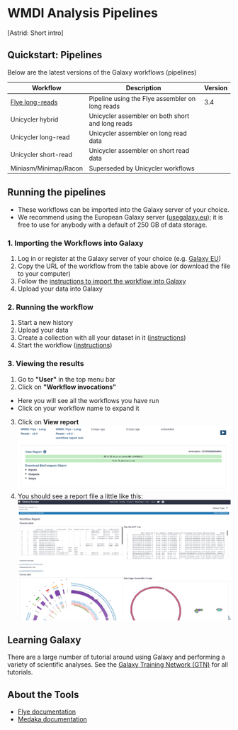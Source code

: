 # WMDI Analysis Pipelines

[Astrid: Short intro]


## Quickstart: Pipelines

Below are the latest versions of the Galaxy workflows (pipelines)


| Workflow                | Description                                      | Version |
|-------------------------|--------------------------------------------------|---------|
| [Flye long-reads](../Flye_longreads_v3.4.ga)         | Pipeline using the Flye assembler on long reads  |  3.4    |
| Unicycler hybrid        | Unicycler assembler on both short and long reads |         |
| Unicycler long-read     | Unicycler assembler on long read data            |         |
| Unicycler short-read    | Unicycler assembler on short read data           |         |
| Miniasm/Minimap/Racon   | Superseded by Unicycler workflows                |         |



## Running the pipelines

- These workflows can be imported into the Galaxy server of your choice.
- We recommend using the European Galaxy server ([usegalaxy.eu](https://usegalaxy.eu)); it is free to use for anybody with a default of 250 GB of data storage.


### 1. Importing the Workflows into Galaxy


1. Log in or register at the Galaxy server of your choice (e.g. [Galaxy EU](https://usegalaxy.eu))
2. Copy the URL of the workflow from the table above (or download the file to your computer)
3. Follow the [instructions to import the workflow into Galaxy](https://training.galaxyproject.org/training-material/faqs/galaxy/workflows_import.html)
4. Upload your data into Galaxy

### 2. Running the workflow

1. Start a new history
2. Upload your data
3. Create a collection with all your dataset in it ([instructions](https://training.galaxyproject.org/training-material/faqs/galaxy/collections_build_list.html))
4. Start the workflow ([instructions](https://training.galaxyproject.org/training-material/faqs/galaxy/workflows_run.html))


### 3. Viewing the results

1. Go to **"User"** in the top menu bar
2. Click on **"Workflow invocations"**
  - Here you will see all the workflows you have run
  - Click on your workflow name to expand it
3. Click on **View report**
  ![screenshot of button to click for workflow report](images/screenshot_workflow_invocations.png)
4. You should see a report file a little like this:
  ![example of a workflow report](images/screenshot_workflow_report.png)


## Learning Galaxy

There are a large number of tutorial around using Galaxy and performing a variety of scientific analyses. See the [Galaxy Training Network (GTN)](https://training.galaxyproject.org) for all tutorials.


## About the Tools

- [Flye documentation](https://github.com/fenderglass/Flye/blob/flye/docs/USAGE.md)
- [Medaka documentation](https://nanoporetech.github.io/medaka/)

